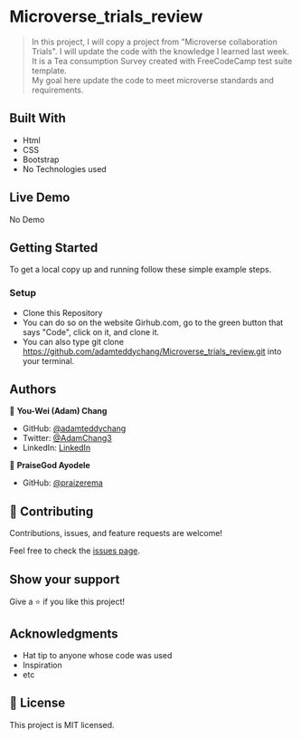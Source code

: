 # Microverse_trials_review

> In this project, I will copy a project from "Microverse collaboration Trials". 
> I will update the code with the knowledge I learned last week. 
> It is a Tea consumption Survey created with FreeCodeCamp test suite template.  
> My goal here update the code to meet microverse standards and requirements.





## Built With

- Html
- CSS
- Bootstrap
- No Technologies used

## Live Demo
No Demo

## Getting Started




To get a local copy up and running follow these simple example steps.

### Setup
- Clone this Repository
- You can do so on the website Girhub.com, go to the green button that says "Code", click on it, and clone it. 
- You can also type git clone https://github.com/adamteddychang/Microverse_trials_review.git into your terminal. 





## Authors

👤 **You-Wei (Adam) Chang**

- GitHub: [@adamteddychang](https://github.com/adamteddychang)
- Twitter: [@AdamChang3](https://twitter.com/AdamChang3)
- LinkedIn: [LinkedIn](https://linkedin.com/in/linkedinhandle)

👤 **PraiseGod Ayodele**
- GitHub: [@praizerema](https://github.com/praizerema)

## 🤝 Contributing

Contributions, issues, and feature requests are welcome!

Feel free to check the [issues page](../../issues/).

## Show your support

Give a ⭐️ if you like this project!

## Acknowledgments

- Hat tip to anyone whose code was used
- Inspiration
- etc

## 📝 License

This project is MIT licensed.